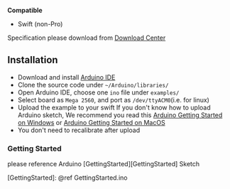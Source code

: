 ﻿
**Compatible**

 - Swift (non-Pro)

Specification please download from
[Download Center][3]  

## Installation

- Download and install [Arduino IDE][622f1188]  
- Clone the source code under ```~/Arduino/libraries/```
- Open Arduino IDE, choose one ```ino``` file under ```examples/```
- Select board as ```Mega 2560```, and port as ```/dev/ttyACM0```(i.e. for linux)
- Upload the example to your swift
 If you don't know how to upload Arduino sketch,  We recommend you read this [Arduino Getting Started on Windows][397d20eb] or [Arduino Getting Started on MacOS][2d8a8b7a]
- You don't need to recalibrate after upload


### Getting Started

please reference Arduino [GettingStarted][GettingStarted] Sketch

  [3]: http://www.ufactory.cc/#/en/support/
  [622f1188]: https://www.arduino.cc/en/Main/Software "Arduino IDE"
  [397d20eb]: https://www.arduino.cc/en/Guide/Windows "Arduino Getting Start on Windows"
  [2d8a8b7a]: https://www.arduino.cc/en/Guide/MacOSX "Arduino Getting Started on MacOS"
  [GettingStarted]: @ref GettingStarted.ino
